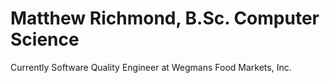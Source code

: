 # Matthew Richmond, B.Sc. Computer Science
Currently Software Quality Engineer at Wegmans Food Markets, Inc.

